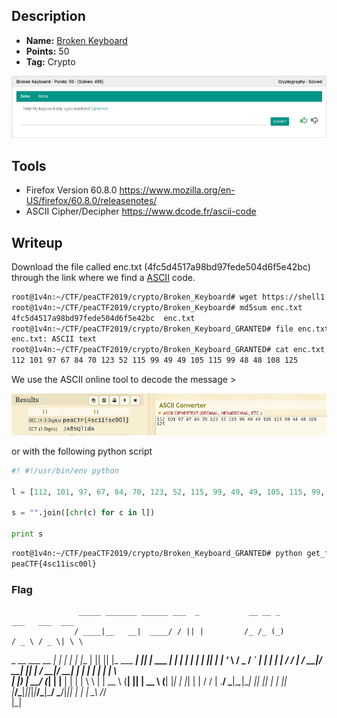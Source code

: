 ## Description
* **Name:** [Broken Keyboard](https://2019.peactf.com/problems)
* **Points:** 50
* **Tag:** Crypto

<p align="center">
<img src="Broken_Keyboard_peaCTF2019.png"/>
</p>

## Tools
* Firefox Version 60.8.0 https://www.mozilla.org/en-US/firefox/60.8.0/releasenotes/
* ASCII Cipher/Decipher https://www.dcode.fr/ascii-code

## Writeup
Download the file called enc.txt (4fc5d4517a98bd97fede504d6f5e42bc) through the link where we find a [ASCII](https://ascii.cl/es/referencias.htm) code.

```bash
root@1v4n:~/CTF/peaCTF2019/crypto/Broken_Keyboard# wget https://shell1.2019.peactf.com/static/a993b6d91714b32556129ca0167b97ed/enc.txt
root@1v4n:~/CTF/peaCTF2019/crypto/Broken_Keyboard# md5sum enc.txt
4fc5d4517a98bd97fede504d6f5e42bc  enc.txt
root@1v4n:~/CTF/peaCTF2019/crypto/Broken_Keyboard_GRANTED# file enc.txt
enc.txt: ASCII text
root@1v4n:~/CTF/peaCTF2019/crypto/Broken_Keyboard_GRANTED# cat enc.txt
112 101 97 67 84 70 123 52 115 99 49 49 105 115 99 48 48 108 125
```
We use the ASCII online tool to decode the message >
<p align="center">
<img src="Broken_Keyboard_decode_peaCTF2019.png"/>
</p>

or with the following python script

```python
#! #!/usr/bin/env python

l = [112, 101, 97, 67, 84, 70, 123, 52, 115, 99, 49, 49, 105, 115, 99, 48, 48, 108, 125]

s = "".join([chr(c) for c in l])

print s
```
```bash
root@1v4n:~/CTF/peaCTF2019/crypto/Broken_Keyboard_GRANTED# python get_flag.py
peaCTF{4sc11isc00l}
```

### Flag

                   _____ _______ ______ ___  _           __ __ _           ___   ___  ___   
                  / ____|__   __|  ____/ / || |         /_ /_ (_)         / _ \ / _ \| \ \  
 _ __   ___  __ _| |       | |  | |__ | || || |_ ___  ___| || |_ ___  ___| | | | | | | || |
| '_ \ / _ \/ _` | |       | |  |  __/ / |__   _/ __|/ __| || | / __|/ __| | | | | | | | \ \
| |_) |  __/ (_| | |____   | |  | |  \ \    | | \__ \ (__| || | \__ \ (__| |_| | |_| | | / /
| .__/ \___|\__,_|\_____|  |_|  |_|   | |   |_| |___/\___|_||_|_|___/\___|\___/ \___/|_|| |
| |                                    \_\                                             /_/  
|_|                                                                                         
